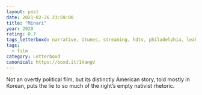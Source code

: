 ```yaml
---
layout: post 
date: 2021-02-26 23:59:00
title: "Minari"
year: 2020
rating: 0.7
tags_letterboxd: narrative, itunes, streaming, hdtv, philadelphia, leah, film club
tags:
  - film
category: Letterboxd
canonical: https://boxd.it/1HangV
---
```


Not an overtly political film, but its distinctly American story, told mostly in Korean, puts the lie to so much of the right’s empty nativist rhetoric.